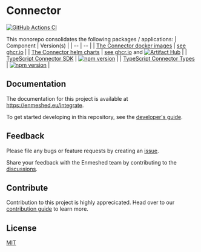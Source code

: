# Connector

[![GitHub Actions CI](https://github.com/nmshd/connector/workflows/Publish/badge.svg)](https://github.com/nmshd/connector/actions?query=workflow%3APublish)

This monorepo consolidates the following packages / applications:
| Component | Version(s) |
| -- | -- |
| [The Connector docker images](./) | [see ghcr.io](https://github.com/nmshd/connector/pkgs/container/connector) |
| [The Connector helm charts](./helmChart) | [see ghcr.io](https://github.com/nmshd/connector/pkgs/container/connector-helm-chart) and [![Artifact Hub](https://img.shields.io/endpoint?url=https://artifacthub.io/badge/repository/enmeshed-connector)](https://artifacthub.io/packages/search?repo=enmeshed-connector) |
| [TypeScript Connector SDK](packages/sdk/) | [![npm version](https://badge.fury.io/js/@nmshd%2fconnector-sdk.svg)](https://www.npmjs.com/package/@nmshd/connector-sdk) |
| [TypeScript Connector Types](packages/types/) | [![npm version](https://badge.fury.io/js/@nmshd%2fconnector-types.svg)](https://www.npmjs.com/package/@nmshd/connector-types) |

## Documentation

The documentation for this project is available at https://enmeshed.eu/integrate.

To get started developing in this repository, see the [developer's guide](README_dev.md).

## Feedback

Please file any bugs or feature requests by creating an [issue](https://github.com/nmshd/feedback/issues).

Share your feedback with the Enmeshed team by contributing to the [discussions](https://github.com/nmshd/feedback/discussions).

## Contribute

Contribution to this project is highly apprecicated. Head over to our [contribution guide](https://github.com/nmshd/.github/blob/main/CONTRIBUTING.md) to learn more.

## License

[MIT](LICENSE)
